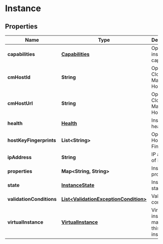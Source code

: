 
# Instance

## Properties
Name | Type | Description | Notes
------------ | ------------- | ------------- | -------------
**capabilities** | [**Capabilities**](Capabilities.md) | Optional instance capabilities |  [optional]
**cmHostId** | **String** | Optional Cloudera Manager HostId |  [optional]
**cmHostUrl** | **String** | Optional Cloudera Manager Host URL |  [optional]
**health** | [**Health**](Health.md) | Instance health |  [optional]
**hostKeyFingerprints** | **List&lt;String&gt;** | Optional Host Key Fingerprints |  [optional]
**ipAddress** | **String** | IP address of instance | 
**properties** | **Map&lt;String, String&gt;** | Instance properties |  [optional]
**state** | [**InstanceState**](InstanceState.md) | Instance state |  [optional]
**validationConditions** | [**List&lt;ValidationExceptionCondition&gt;**](ValidationExceptionCondition.md) | Validation conditions |  [optional]
**virtualInstance** | [**VirtualInstance**](VirtualInstance.md) | Virtual instance mapping to this instance | 



